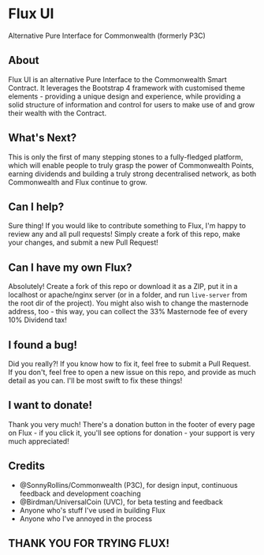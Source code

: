 # Flux UI
Alternative Pure Interface for Commonwealth (formerly P3C)

## About
Flux UI is an alternative Pure Interface to the Commonwealth Smart Contract. It leverages the Bootstrap 4 framework with customised theme elements - providing a unique design and experience, while providing a solid structure of information and control for users to make use of and grow their wealth with the Contract.

## What's Next?
This is only the first of many stepping stones to a fully-fledged platform, which will enable people to truly grasp the power of Commonwealth Points, earning dividends and building a truly strong decentralised network, as both Commonwealth and Flux continue to grow.

## Can I help?
Sure thing! If you would like to contribute something to Flux, I'm happy to review any and all pull requests! Simply create a fork of this repo, make your changes, and submit a new Pull Request!

## Can I have my own Flux?
Absolutely! Create a fork of this repo or download it as a ZIP, put it in a localhost or apache/nginx server (or in a folder, and run `live-server` from the root dir of the project). You might also wish to change the masternode address, too - this way, you can collect the 33% Masternode fee of every 10% Dividend tax!

## I found a bug!
Did you really?! If you know how to fix it, feel free to submit a Pull Request. If you don't, feel free to open a new issue on this repo, and provide as much detail as you can. I'll be most swift to fix these things!

## I want to donate!
Thank you very much! There's a donation button in the footer of every page on Flux - if you click it, you'll see options for donation - your support is very much appreciated!

## Credits
 - @SonnyRollins/Commonwealth (P3C), for design input, continuous feedback and development coaching
 - @Birdman/UniversalCoin (UVC), for beta testing and feedback
 - Anyone who's stuff I've used in building Flux
 - Anyone who I've annoyed in the process
 
## THANK YOU FOR TRYING FLUX!
